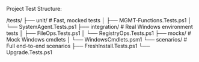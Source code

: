 
Project Test Structure: 

/tests/
├── unit/                    # Fast, mocked tests
│   ├── MGMT-Functions.Tests.ps1
│   └── SystemAgent.Tests.ps1
├── integration/             # Real Windows environment tests
│   ├── FileOps.Tests.ps1
│   └── RegistryOps.Tests.ps1
├── mocks/                   # Mock Windows cmdlets
│   └── WindowsCmdlets.psm1
└── scenarios/               # Full end-to-end scenarios
    ├── FreshInstall.Tests.ps1
    └── Upgrade.Tests.ps1
